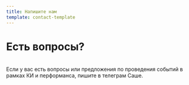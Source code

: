```yaml
---
title: Напишите нам
template: contact-template
---
```

# Есть вопросы?

<br>
Если у вас есть вопросы или предложения по проведения событий в рамках КИ и перформанса, пишите в телеграм Саше.